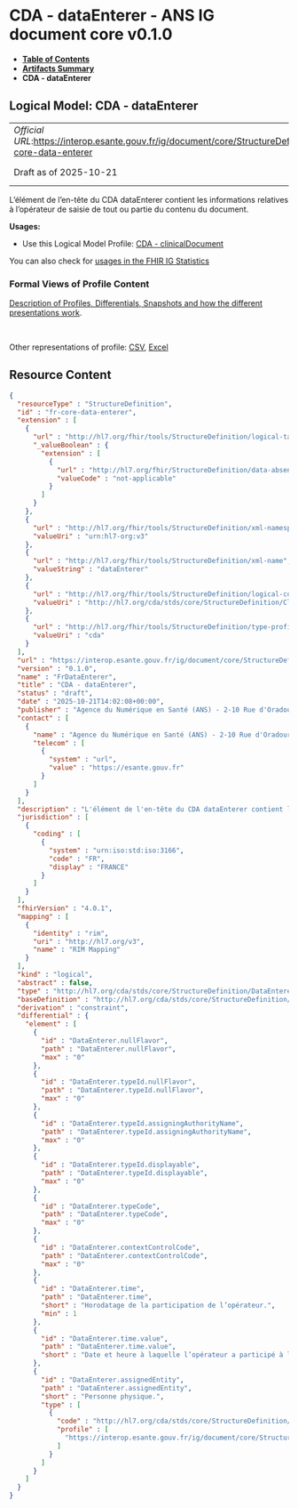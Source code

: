 # CDA - dataEnterer - ANS IG document core v0.1.0

* [**Table of Contents**](toc.md)
* [**Artifacts Summary**](artifacts.md)
* **CDA - dataEnterer**

## Logical Model: CDA - dataEnterer 

| | |
| :--- | :--- |
| *Official URL*:https://interop.esante.gouv.fr/ig/document/core/StructureDefinition/fr-core-data-enterer | *Version*:0.1.0 |
| Draft as of 2025-10-21 | *Computable Name*:FrDataEnterer |

 
L’élément de l’en-tête du CDA dataEnterer contient les informations relatives à l’opérateur de saisie de tout ou partie du contenu du document. 

**Usages:**

* Use this Logical Model Profile: [CDA - clinicalDocument](StructureDefinition-fr-core-clinical-document.md)

You can also check for [usages in the FHIR IG Statistics](https://packages2.fhir.org/xig/ans.document.fr.core|current/StructureDefinition/fr-core-data-enterer)

### Formal Views of Profile Content

 [Description of Profiles, Differentials, Snapshots and how the different presentations work](http://build.fhir.org/ig/FHIR/ig-guidance/readingIgs.html#structure-definitions). 

 

Other representations of profile: [CSV](StructureDefinition-fr-core-data-enterer.csv), [Excel](StructureDefinition-fr-core-data-enterer.xlsx) 



## Resource Content

```json
{
  "resourceType" : "StructureDefinition",
  "id" : "fr-core-data-enterer",
  "extension" : [
    {
      "url" : "http://hl7.org/fhir/tools/StructureDefinition/logical-target",
      "_valueBoolean" : {
        "extension" : [
          {
            "url" : "http://hl7.org/fhir/StructureDefinition/data-absent-reason",
            "valueCode" : "not-applicable"
          }
        ]
      }
    },
    {
      "url" : "http://hl7.org/fhir/tools/StructureDefinition/xml-namespace",
      "valueUri" : "urn:hl7-org:v3"
    },
    {
      "url" : "http://hl7.org/fhir/tools/StructureDefinition/xml-name",
      "valueString" : "dataEnterer"
    },
    {
      "url" : "http://hl7.org/fhir/tools/StructureDefinition/logical-container",
      "valueUri" : "http://hl7.org/cda/stds/core/StructureDefinition/ClinicalDocument"
    },
    {
      "url" : "http://hl7.org/fhir/tools/StructureDefinition/type-profile-style",
      "valueUri" : "cda"
    }
  ],
  "url" : "https://interop.esante.gouv.fr/ig/document/core/StructureDefinition/fr-core-data-enterer",
  "version" : "0.1.0",
  "name" : "FrDataEnterer",
  "title" : "CDA - dataEnterer",
  "status" : "draft",
  "date" : "2025-10-21T14:02:08+00:00",
  "publisher" : "Agence du Numérique en Santé (ANS) - 2-10 Rue d'Oradour-sur-Glane, 75015 Paris",
  "contact" : [
    {
      "name" : "Agence du Numérique en Santé (ANS) - 2-10 Rue d'Oradour-sur-Glane, 75015 Paris",
      "telecom" : [
        {
          "system" : "url",
          "value" : "https://esante.gouv.fr"
        }
      ]
    }
  ],
  "description" : "L'élément de l'en-tête du CDA dataEnterer contient les informations relatives à l’opérateur de saisie de tout ou partie du contenu du document.",
  "jurisdiction" : [
    {
      "coding" : [
        {
          "system" : "urn:iso:std:iso:3166",
          "code" : "FR",
          "display" : "FRANCE"
        }
      ]
    }
  ],
  "fhirVersion" : "4.0.1",
  "mapping" : [
    {
      "identity" : "rim",
      "uri" : "http://hl7.org/v3",
      "name" : "RIM Mapping"
    }
  ],
  "kind" : "logical",
  "abstract" : false,
  "type" : "http://hl7.org/cda/stds/core/StructureDefinition/DataEnterer",
  "baseDefinition" : "http://hl7.org/cda/stds/core/StructureDefinition/DataEnterer",
  "derivation" : "constraint",
  "differential" : {
    "element" : [
      {
        "id" : "DataEnterer.nullFlavor",
        "path" : "DataEnterer.nullFlavor",
        "max" : "0"
      },
      {
        "id" : "DataEnterer.typeId.nullFlavor",
        "path" : "DataEnterer.typeId.nullFlavor",
        "max" : "0"
      },
      {
        "id" : "DataEnterer.typeId.assigningAuthorityName",
        "path" : "DataEnterer.typeId.assigningAuthorityName",
        "max" : "0"
      },
      {
        "id" : "DataEnterer.typeId.displayable",
        "path" : "DataEnterer.typeId.displayable",
        "max" : "0"
      },
      {
        "id" : "DataEnterer.typeCode",
        "path" : "DataEnterer.typeCode",
        "max" : "0"
      },
      {
        "id" : "DataEnterer.contextControlCode",
        "path" : "DataEnterer.contextControlCode",
        "max" : "0"
      },
      {
        "id" : "DataEnterer.time",
        "path" : "DataEnterer.time",
        "short" : "Horodatage de la participation de l’opérateur.",
        "min" : 1
      },
      {
        "id" : "DataEnterer.time.value",
        "path" : "DataEnterer.time.value",
        "short" : "Date et heure à laquelle l’opérateur a participé à l’élaboration du document."
      },
      {
        "id" : "DataEnterer.assignedEntity",
        "path" : "DataEnterer.assignedEntity",
        "short" : "Personne physique.",
        "type" : [
          {
            "code" : "http://hl7.org/cda/stds/core/StructureDefinition/AssignedEntity",
            "profile" : [
              "https://interop.esante.gouv.fr/ig/document/core/StructureDefinition/fr-core-assigned-entity"
            ]
          }
        ]
      }
    ]
  }
}

```
